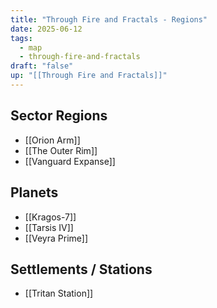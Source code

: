 ```yaml
---
title: "Through Fire and Fractals - Regions"
date: 2025-06-12
tags:
  - map
  - through-fire-and-fractals
draft: "false"
up: "[[Through Fire and Fractals]]"
---
```


## Sector Regions

- [[Orion Arm]]
- [[The Outer Rim]]
- [[Vanguard Expanse]]

## Planets

- [[Kragos-7]]
- [[Tarsis IV]]
- [[Veyra Prime]]

## Settlements / Stations

- [[Tritan Station]]